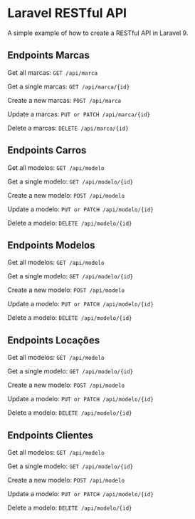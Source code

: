# Laravel RESTful API

A simple example of how to create a RESTful API in Laravel 9.

## Endpoints Marcas

Get all marcas: `GET /api/marca`

Get a single marcas: `GET /api/marca/{id}`

Create a new marcas: `POST /api/marca`

Update a marcas: `PUT or PATCH /api/marca/{id}`

Delete a marcas: `DELETE /api/marca/{id}`

## Endpoints Carros

Get all modelos: `GET /api/modelo`

Get a single modelo: `GET /api/modelo/{id}`

Create a new modelo: `POST /api/modelo`

Update a modelo: `PUT or PATCH /api/modelo/{id}`

Delete a modelo: `DELETE /api/modelo/{id}`

## Endpoints Modelos

Get all modelos: `GET /api/modelo`

Get a single modelo: `GET /api/modelo/{id}`

Create a new modelo: `POST /api/modelo`

Update a modelo: `PUT or PATCH /api/modelo/{id}`

Delete a modelo: `DELETE /api/modelo/{id}`

## Endpoints Locações

Get all modelos: `GET /api/modelo`

Get a single modelo: `GET /api/modelo/{id}`

Create a new modelo: `POST /api/modelo`

Update a modelo: `PUT or PATCH /api/modelo/{id}`

Delete a modelo: `DELETE /api/modelo/{id}`

## Endpoints Clientes

Get all modelos: `GET /api/modelo`

Get a single modelo: `GET /api/modelo/{id}`

Create a new modelo: `POST /api/modelo`

Update a modelo: `PUT or PATCH /api/modelo/{id}`

Delete a modelo: `DELETE /api/modelo/{id}`
